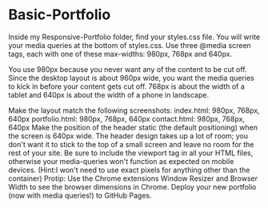 # Basic-Portfolio
Inside my Responsive-Portfolio folder, find your styles.css file. You will write your media queries at the bottom of styles.css. Use three @media screen tags, each with one of these max-widths: 980px, 768px and 640px.

You use 980px because you never want any of the content to be cut off. Since the desktop layout is about 960px wide, you want the media queries to kick in before your content gets cut off. 768px is about the width of a tablet and 640px is about the width of a phone in landscape.

Make the layout match the following screenshots: index.html: 980px, 768px, 640px portfolio.html: 980px, 768px, 640px contact.html: 980px, 768px, 640px Make the position of the header static (the default positioning) when the screen is 640px wide. The header design takes up a lot of room; you don't want it to stick to the top of a small screen and leave no room for the rest of your site. Be sure to include the viewport tag in all your HTML files, otherwise your media-queries won't function as expected on mobile devices. (Hint:I won't need to use exact pixels for anything other than the container) Protip: Use the Chrome extensions Window Resizer and Browser Width to see the browser dimensions in Chrome. Deploy your new portfolio (now with media queries!) to GitHub Pages.